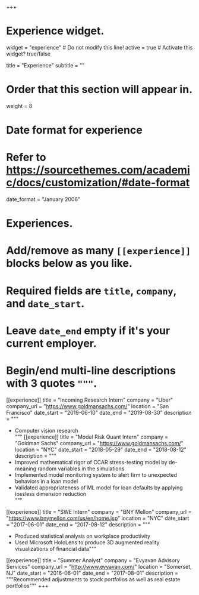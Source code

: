 +++
# Experience widget.
widget = "experience"  # Do not modify this line!
active = true  # Activate this widget? true/false

title = "Experience"
subtitle = ""

# Order that this section will appear in.
weight = 8

# Date format for experience
#   Refer to https://sourcethemes.com/academic/docs/customization/#date-format
date_format = "January 2006"

# Experiences.
#   Add/remove as many `[[experience]]` blocks below as you like.
#   Required fields are `title`, `company`, and `date_start`.
#   Leave `date_end` empty if it's your current employer.
#   Begin/end multi-line descriptions with 3 quotes `"""`.
[[experience]]
  title = "Incoming Research Intern"
  company = "Uber"
  company_url = "https://www.goldmansachs.com/"
  location = "San Francisco"
  date_start = "2019-06-10"
  date_end = "2019-08-30"
  description = """
  * Computer vision research   
  """
[[experience]]
  title = "Model Risk Quant Intern"
  company = "Goldman Sachs"
  company_url = "https://www.goldmansachs.com/"
  location = "NYC"
  date_start = "2018-05-29"
  date_end = "2018-08-12"
  description = """
  * Improved mathematical rigor of CCAR stress-testing model by de-meaning random variables in the simulations
  * Implemented model monitoring system to alert firm to unexpected behaviors in a loan model 
  * Validated appropriateness of ML model for loan defaults by applying lossless dimension reduction  
  """

[[experience]]
  title = "SWE Intern"
  company = "BNY Mellon"
  company_url = "https://www.bnymellon.com/us/en/home.jsp"
  location = "NYC"
  date_start = "2017-06-01"
  date_end = "2017-08-12"
  description = """
  * Produced statistical analysis on workplace productivity  
  * Used Microsoft HoloLens to produce 3D augmented reality visualizations of financial data"""

[[experience]]
  title = "Summer Analyst"
  company = "Evyavan Advisory Services"
  company_url = "http://www.evyavan.com/"
  location = "Somerset, NJ"
  date_start = "2016-06-01"
  date_end = "2017-08-01"
  description = """Recommended adjustments to stock portfolios as well as real estate portfolios"""
+++
